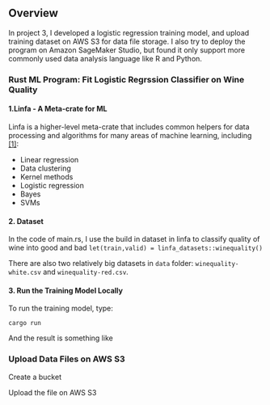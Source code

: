 ## Overview
In project 3, I developed a logistic regression training model, and upload training dataset on AWS S3 for data file storage.
I also try to deploy the program on Amazon SageMaker Studio, but found it only support more commonly used data analysis language like R and Python.


### Rust ML Program: Fit Logistic Regrssion Classifier on Wine Quality

#### 1.Linfa - A Meta-crate for ML

Linfa is a higher-level meta-crate that includes common helpers for data processing and algorithms for many areas of machine learning, including [[1]](https://blog.logrocket.com/machine-learning-in-rust-using-linfa/):

- Linear regression
- Data clustering
- Kernel methods
- Logistic regression
- Bayes
- SVMs

#### 2. Dataset

In the code of main.rs, I use the build in dataset in linfa to classify quality of wine into good and bad
```let(train,valid) = linfa_datasets::winequality()```

There are also two relatively big datasets in ```data``` folder: ```winequality-white.csv``` and ```winequality-red.csv```.


#### 3. Run the Training Model Locally

To run the training model, type:

```
cargo run
```
And the result is something like



### Upload Data Files on AWS S3
Create a bucket

Upload the file on AWS S3
